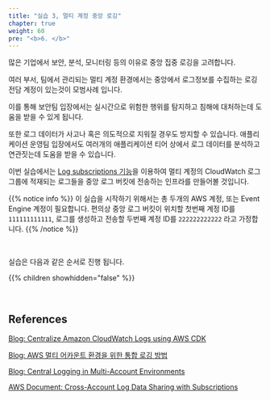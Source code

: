 ```yaml
---
title: "실습 3, 멀티 계정 중앙 로깅"
chapter: true
weight: 60
pre: "<b>6. </b>"
---
```




많은 기업에서 보안, 분석, 모니터링 등의 이유로 중앙 집중 로깅을 고려합니다.

여러 부서, 팀에서 관리되는 멀티 계정 환경에서는 중앙에서 로그정보를 수집하는 로깅 전담 계정이 있는것이 모범사례 입니다.

이를 통해 보안팀 입장에서는 실시간으로 위험한 행위를 탐지하고 침해에 대처하는데 도움을 받을 수 있게 됩니다.

또한 로그 데이터가 사고나 혹은 의도적으로 지워질 경우도 방지할 수 있습니다. 애플리케이션 운영팀 입장에서도 여러개의 애플리케이션 티어 상에서 로그 데이터를 분석하고 연관짓는데 도움을 받을 수 있습니다.

이번 실습에서는 [Log subscriptions 기능](https://docs.aws.amazon.com/AmazonCloudWatch/latest/logs/CrossAccountSubscriptions.html)을 이용하여 멀티 계정의 CloudWatch 로그 그룹에 적재되는 로그들을 중앙 로그 버킷에 전송하는 인프라를 만들어볼 것입니다.

{{% notice info %}}
이 실습을 시작하기 위해서는 총 두개의 AWS 계정, 또는 Event Engine 계정이 필요합니다. 편의상 중앙 로그 버킷이 위치할 첫번째 계정 ID를 `111111111111`, 로그를 생성하고 전송할 두번째 계정 ID를 `222222222222` 라고 가정합니다.
{{% /notice %}}

&nbsp;

실습은 다음과 같은 순서로 진행 됩니다.

{{% children showhidden="false" %}}

&nbsp;

## References
[Blog: Centralize Amazon CloudWatch Logs using AWS CDK](https://aws.amazon.com/ko/blogs/developer/build-infrastructure-for-centralized-logging-using-aws-cdk/)

[Blog: AWS 멀티 어카운트 환경을 위한 통합 로깅 방법](https://aws.amazon.com/ko/blogs/korea/central-logging-in-multi-account-environments/)

[Blog: Central Logging in Multi-Account Environments](https://awsfeed.com/uncategorized/central-logging-in-multi-account-environments)

[AWS Document: Cross-Account Log Data Sharing with Subscriptions](https://docs.aws.amazon.com/AmazonCloudWatch/latest/logs/CrossAccountSubscriptions.html)
